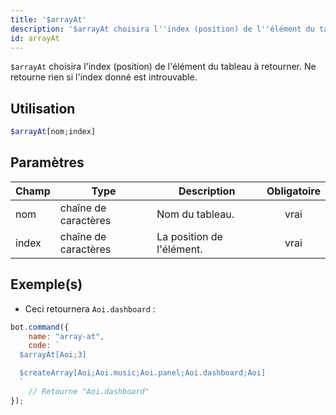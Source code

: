 ```yaml
---
title: '$arrayAt'
description: '$arrayAt choisira l''index (position) de l''élément du tableau à retourner. Ne retourne rien si l''index donné est introuvable.'
id: arrayAt
---
```


`$arrayAt` choisira l'index (position) de l'élément du tableau à retourner. Ne retourne rien si l'index donné est introuvable.

## Utilisation

```php
$arrayAt[nom;index]
```

## Paramètres

| Champ | Type                 | Description               | Obligatoire |
| ----- | -------------------- | ------------------------- |:-----------:|
| nom   | chaîne de caractères | Nom du tableau.           |    vrai     |
| index | chaîne de caractères | La position de l'élément. |    vrai     |

## Exemple(s)

- Ceci retournera `Aoi.dashboard` :

```javascript
bot.command({
    name: "array-at",
    code: `
  $arrayAt[Aoi;3]

  $createArray[Aoi;Aoi.music;Aoi.panel;Aoi.dashboard;Aoi]
  `
    // Retourne "Aoi.dashboard"
});
```
